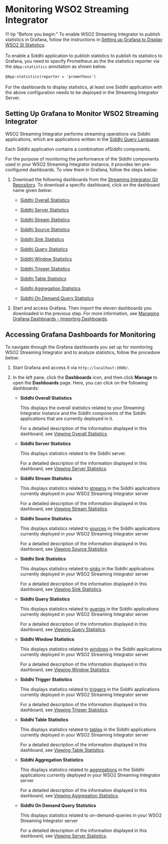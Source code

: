 # Monitoring WSO2 Streaming Integrator

!!! tip "Before you begin:"
    To enable WSO2 Streaming Integrator to publish statistics in Grafana, follow the instructions in [Setting up Grafana to Display WSO2 SI Statistics](../admin/setting-up-grafana-dashboards.md).<br/><br/>
    To enable a Siddhi application to publish statistics to publish its statistics to Grafana, you need to specify Prometheus as the the statistics reporter via the `@App:statistics` annotation as shown below.<br/><br/>
    `@App:statistics(reporter = 'prometheus')`<br/><br/>
    For the dashboards to display statistics, at least one Siddhi application with the above configuration needs to be deployed in the Streaming Integrator Server.

## Setting Up Grafana to Monitor WSO2 Streaming Integrator

WSO2 Streaming Integrator performs streaming operations via Siddhi applications, which are applications written in the [Siddhi Query Language](https://siddhi.io/en/v5.1/docs/). 

Each Siddhi application contains a combination ofSiddhi components.

For the purpose of monitoring the performance of the Siddhi components used in your WSO2 Streaming Integrator instance, it provides ten pre-configured dashboards. To view them in Grafana, follow the steps below:
 
 1. Download the following dashboards from the [Streaming Integrator Git Repository](https://github.com/wso2/streaming-integrator/tree/master/modules/distribution/carbon-home/resources/dashboards/general-statistics). To download a specific dashboard, click on the dashboard name given below:
 
    - [Siddhi Overall Statistics](https://github.com/wso2/streaming-integrator/tree/master/modules/distribution/carbon-home/resources/dashboards/general-statistics/WSO2%20Streaming%20Integrator%20-%20Siddhi%20Overall%20Statistics.json)
    
    - [Siddhi Server Statistics](https://github.com/wso2/streaming-integrator/tree/master/modules/distribution/carbon-home/resources/dashboards/general-statistics/WSO2%20Streaming%20Integrator%20-%20Siddhi%20Server%20Statistics.json)
    
    - [Siddhi Stream Statistics](https://github.com/wso2/streaming-integrator/tree/master/modules/distribution/carbon-home/resources/dashboards/general-statistics/WSO2%20Streaming%20Integrator%20-%20Siddhi%20Stream%20Statistics.json)
    
    - [Siddhi Source Statistics](https://github.com/wso2/streaming-integrator/tree/master/modules/distribution/carbon-home/resources/dashboards/general-statistics/WSO2%20Streaming%20Integrator%20-%20Siddhi%20Source%20Statistics.json)
    
    - [Siddhi Sink Statistics](https://github.com/wso2/streaming-integrator/tree/master/modules/distribution/carbon-home/resources/dashboards/general-statistics/WSO2%20Streaming%20Integrator%20-%20Siddhi%20Sink%20Statistics.json)
    
    - [Siddhi Query Statistics](https://github.com/wso2/streaming-integrator/tree/master/modules/distribution/carbon-home/resources/dashboards/general-statistics/WSO2%20Streaming%20Integrator%20-%20Siddhi%20Query%20Statistics.json)
    
    - [Siddhi Window Statistics](https://github.com/wso2/streaming-integrator/tree/master/modules/distribution/carbon-home/resources/dashboards/general-statistics/WSO2%20Streaming%20Integrator%20-%20Siddhi%20Window%20Statistics.json)
    
    - [Siddhi Trigger Statistics](https://github.com/wso2/streaming-integrator/tree/master/modules/distribution/carbon-home/resources/dashboards/general-statistics/WSO2%20Streaming%20Integrator%20-%20Siddhi%20Trigger%20Statistics.json)
    
    - [Siddhi Table Statistics](https://github.com/wso2/streaming-integrator/tree/master/modules/distribution/carbon-home/resources/dashboards/general-statistics/WSO2%20Streaming%20Integrator%20-%20Siddhi%20Table%20Statistics.json)
    
    - [Siddhi Aggregation Statistics](https://github.com/wso2/streaming-integrator/tree/master/modules/distribution/carbon-home/resources/dashboards/general-statistics/WSO2%20Streaming%20Integrator%20-%20Siddhi%20Aggregation%20Statistics.json)
    
    - [Siddhi On Demand Query Statistics](https://github.com/wso2/streaming-integrator/tree/master/modules/distribution/carbon-home/resources/dashboards/general-statistics/WSO2%20Streaming%20Integrator%20-%20Siddhi%20On-Demand%20Query%20Statistics.json)
    
 2. Start and access Grafana. Then import the eleven dashboards you downloaded in the previous step. For more information, see [Managing Grafana Dashboards - Importing Dashboards](managing-grafana-dashboards.md#importing-dashboards).
    
 
## Accessing Grafana Dashboards for Monitoring

To navigate through the Grafana dashboards you set up for monitoring WSO2 Streaming Integrator and to analyze statistics, follow the procedure below:

1. Start Grafana and access it via `http://localhost:3000/`.

2. In the left pane, click the **Dashboards** icon, and then click **Manage** to open the **Dashboards** page. Here, you can click on the following dashboards:

    - **Siddhi Overall Statistics**
        
        This displays the overall statistics related to your Streaming Integrator instance and the Siddhi components of the Siddhi applications that are currently deployed in it.
        
        For a detailed description of the information displayed in this dashboard, see [Viewing Overall Statistics](viewing-overall-statistics.md).
    
    - **Siddhi Server Statistics**
    
        This displays statistics related to the Siddhi server. 
        
        For a detailed description of the information displayed in this dashboard, see [Viewing Server Statistics](viewing-overall-statistics.md).
    
    - **Siddhi Stream Statistics**
    
        This displays statistics related to [streams](https://siddhi.io/en/v5.1/docs/query-guide/#stream) in the Siddhi applications currently deployed in your WSO2 Streaming Integrator server
            
        For a detailed description of the information displayed in this dashboard, see [Viewing Stream Statistics](viewing-stream-statistics.md).
    
    - **Siddhi Source Statistics**
    
        This displays statistics related to [sources](https://siddhi.io/en/v5.1/docs/query-guide/#source) in the Siddhi applications currently deployed in your WSO2 Streaming Integrator server
                
        For a detailed description of the information displayed in this dashboard, see [Viewing Source Statistics](viewing-source-statistics.md).
    
    - **Siddhi Sink Statistics**
    
        This displays statistics related to [sinks](https://siddhi.io/en/v5.1/docs/query-guide/#sink) in the Siddhi applications currently deployed in your WSO2 Streaming Integrator server
                    
        For a detailed description of the information displayed in this dashboard, see [Viewing Sink Statistics](viewing-sink-statistics.md).
    
    - **Siddhi Query Statistics**
    
        This displays statistics related to [queries](https://siddhi.io/en/v5.1/docs/query-guide/#query) in the Siddhi applications currently deployed in your WSO2 Streaming Integrator server
            
        For a detailed description of the information displayed in this dashboard, see [Viewing Query Statistics](viewing-query-statistics.md).
    
    - **Siddhi Window Statistics**
    
        This displays statistics related to [windows](https://siddhi.io/en/v5.1/docs/query-guide/#named-window) in the Siddhi applications currently deployed in your WSO2 Streaming Integrator server
            
        For a detailed description of the information displayed in this dashboard, see [Viewing Window Statistics](viewing-window-statistics.md).
    
    - **Siddhi Trigger Statistics**
    
        This displays statistics related to [triggers](https://siddhi.io/en/v5.1/docs/query-guide/#trigger) in the Siddhi applications currently deployed in your WSO2 Streaming Integrator server
            
        For a detailed description of the information displayed in this dashboard, see [Viewing Trigger Statistics](viewing-trigger-statistics.md).

    - **Siddhi Table Statistics**
    
        This displays statistics related to [tables](https://siddhi.io/en/v5.1/docs/query-guide/#table) in the Siddhi applications currently deployed in your WSO2 Streaming Integrator server
            
        For a detailed description of the information displayed in this dashboard, see [Viewing Table Statistics](viewing-table-statistics.md).

    - **Siddhi Aggregation Statistics**
    
        This displays statistics related to [aggregations](https://siddhi.io/en/v5.1/docs/query-guide/#named-aggregation) in the Siddhi applications currently deployed in your WSO2 Streaming Integrator server
            
        For a detailed description of the information displayed in this dashboard, see [Viewing Aggregation Statistics](viewing-aggregation-statistics.md).
    
    - **Siddhi On Demand Query Statistics**
    
        This displays statistics related to on-demand-queries in your WSO2 Streaming Integrator server
            
        For a detailed description of the information displayed in this dashboard, see [Viewing Server Statistics](viewing-on-demand-query-statistics.md).